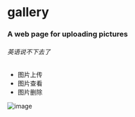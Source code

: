 # gallery

### A web page for uploading pictures

###### 英语说不下去了

* 图片上传
* 图片查看
* 图片删除

![image](kk)